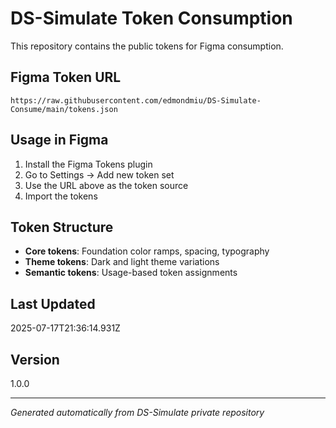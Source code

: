 # DS-Simulate Token Consumption

This repository contains the public tokens for Figma consumption.

## Figma Token URL
```
https://raw.githubusercontent.com/edmondmiu/DS-Simulate-Consume/main/tokens.json
```

## Usage in Figma
1. Install the Figma Tokens plugin
2. Go to Settings → Add new token set
3. Use the URL above as the token source
4. Import the tokens

## Token Structure
- **Core tokens**: Foundation color ramps, spacing, typography
- **Theme tokens**: Dark and light theme variations
- **Semantic tokens**: Usage-based token assignments

## Last Updated
2025-07-17T21:36:14.931Z

## Version
1.0.0

---
*Generated automatically from DS-Simulate private repository*

